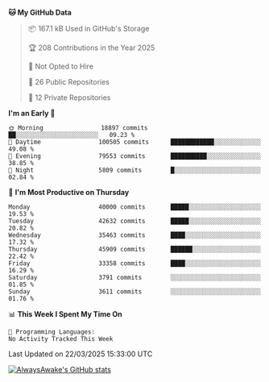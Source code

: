 <!--START_SECTION:waka-->
**🐱 My GitHub Data** 

> 📦 167.1 kB Used in GitHub's Storage 
 > 
> 🏆 208 Contributions in the Year 2025
 > 
> 🚫 Not Opted to Hire
 > 
> 📜 26 Public Repositories 
 > 
> 🔑 12 Private Repositories 
 > 
**I'm an Early 🐤** 

```text
🌞 Morning                18897 commits       ██░░░░░░░░░░░░░░░░░░░░░░░   09.23 % 
🌆 Daytime                100505 commits      ████████████░░░░░░░░░░░░░   49.08 % 
🌃 Evening                79553 commits       ██████████░░░░░░░░░░░░░░░   38.85 % 
🌙 Night                  5809 commits        █░░░░░░░░░░░░░░░░░░░░░░░░   02.84 % 
```
📅 **I'm Most Productive on Thursday** 

```text
Monday                   40000 commits       █████░░░░░░░░░░░░░░░░░░░░   19.53 % 
Tuesday                  42632 commits       █████░░░░░░░░░░░░░░░░░░░░   20.82 % 
Wednesday                35463 commits       ████░░░░░░░░░░░░░░░░░░░░░   17.32 % 
Thursday                 45909 commits       ██████░░░░░░░░░░░░░░░░░░░   22.42 % 
Friday                   33358 commits       ████░░░░░░░░░░░░░░░░░░░░░   16.29 % 
Saturday                 3791 commits        ░░░░░░░░░░░░░░░░░░░░░░░░░   01.85 % 
Sunday                   3611 commits        ░░░░░░░░░░░░░░░░░░░░░░░░░   01.76 % 
```


📊 **This Week I Spent My Time On** 

```text
💬 Programming Languages: 
No Activity Tracked This Week
```


 Last Updated on 22/03/2025 15:33:00 UTC
<!--END_SECTION:waka-->

[![AlwaysAwake's GitHub stats](https://github-readme-stats.vercel.app/api?username=AlwaysAwake&show_icons=true&theme=github_dark&count_private=true)](https://github.com/AlwaysAwake/AlwaysAwake)
